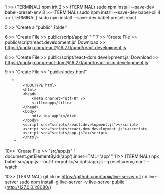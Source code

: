 1 >> (TERMINAL) npm init
2 >> (TERMINAL) sudo npm install --save-dev babel-preset-env
3 >> (TERMINAL) sudo npm install --save-dev babel-cli
4 >> (TERMINAL) sudo npm install --save-dev babel-preset-react

5 >> 'Create a "public" Folder'

6 >> 'Create File >> public/script/app.js'
        "
        "
7 >> 'Create File >> public/script/react.development.js'
        Download >> https://unpkg.com/react@16.2.0/umd/react.development.js

8 >> 'Create File >> public/script/react-dom.development.js'
        Download >> https://unpkg.com/react-dom@16.2.0/umd/react-dom.development.js       

9 >> 'Create File >> "public/index.html"

       "
            <!DOCTYPE html>
            <html>
            <head>
                <meta charset="utf-8" />
                <title>app</title>
            </head>
            <body>
                <div id='app'></div>
            </body>
            <script src="scripts/react.development.js"></script>
            <script src="scripts/react-dom.development.js"></script>
            <script src="scripts/app.js"></script>
            </html>
        "

10>> 'Create File >> "src/app.js"
        "
            document.getElementById('app').innerHTML='app'
        "
11>> (TERMINAL) npx babel src/app.js --out-file=public/scripts/app.js --presets=env,react --watch

10>> (TERMINAL) git clone https://github.com/tapio/live-server.git
                cd live-server
                sudo npm install -g
                live-server -v
                live-server public 
(http://127.0.0.1:8080/)




